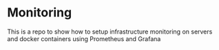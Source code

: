 # Monitoring
This is a repo to show how to setup infrastructure monitoring on servers and docker containers using Prometheus and Grafana
